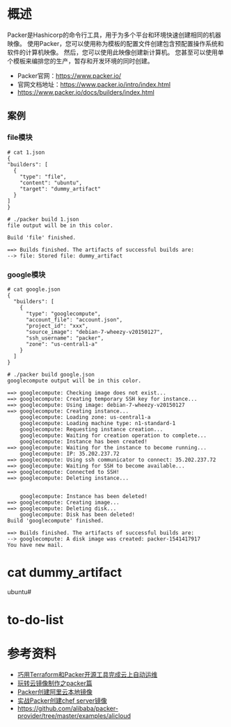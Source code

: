 # 概述
Packer是Hashicorp的命令行工具，用于为多个平台和环境快速创建相同的机器映像。 使用Packer，您可以使用称为模板的配置文件创建包含预配置操作系统和软件的计算机映像。 然后，您可以使用此映像创建新计算机。 您甚至可以使用单个模板来编排您的生产，暂存和开发环境的同时创建。

- Packer官网：https://www.packer.io/
- 官网文档地址：https://www.packer.io/intro/index.html
- https://www.packer.io/docs/builders/index.html

## 案例
### file模块
```
# cat 1.json
{
"builders": [
  {
    "type": "file",
    "content": "ubuntu",
    "target": "dummy_artifact"
  }
]
}

# ./packer build 1.json  
file output will be in this color.

Build 'file' finished.

==> Builds finished. The artifacts of successful builds are:
--> file: Stored file: dummy_artifact
```
### google模块
```
# cat google.json
{
  "builders": [
    {
      "type": "googlecompute",
      "account_file": "account.json",
      "project_id": "xxx",
      "source_image": "debian-7-wheezy-v20150127",
      "ssh_username": "packer",
      "zone": "us-central1-a"
    }
  ]
}

# ./packer build google.json
googlecompute output will be in this color.

==> googlecompute: Checking image does not exist...
==> googlecompute: Creating temporary SSH key for instance...
==> googlecompute: Using image: debian-7-wheezy-v20150127
==> googlecompute: Creating instance...
    googlecompute: Loading zone: us-central1-a
    googlecompute: Loading machine type: n1-standard-1
    googlecompute: Requesting instance creation...
    googlecompute: Waiting for creation operation to complete...
    googlecompute: Instance has been created!
==> googlecompute: Waiting for the instance to become running...
    googlecompute: IP: 35.202.237.72
==> googlecompute: Using ssh communicator to connect: 35.202.237.72
==> googlecompute: Waiting for SSH to become available...
==> googlecompute: Connected to SSH!
==> googlecompute: Deleting instance...


    googlecompute: Instance has been deleted!
==> googlecompute: Creating image...
==> googlecompute: Deleting disk...
    googlecompute: Disk has been deleted!
Build 'googlecompute' finished.

==> Builds finished. The artifacts of successful builds are:
--> googlecompute: A disk image was created: packer-1541417917
You have new mail.
```
#  cat dummy_artifact
ubuntu#
# to-do-list

# 参考资料
- [巧用Terraform和Packer开源工具完成云上自动运维](https://yq.aliyun.com/articles/74435)
- [玩转云镜像制作之packer篇](https://yq.aliyun.com/articles/72724)
- [Packer创建阿里云本地镜像](https://yq.aliyun.com/articles/72218)
- [实战Packer创建chef server镜像](https://yq.aliyun.com/articles/72043)
- https://github.com/alibaba/packer-provider/tree/master/examples/alicloud
